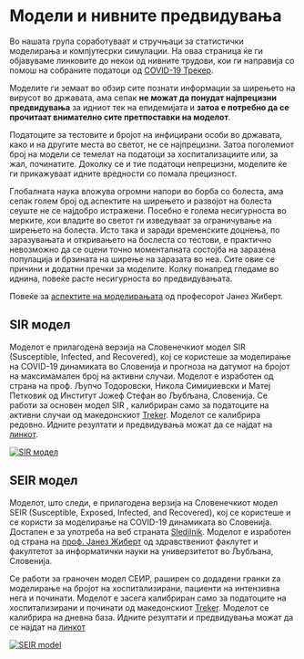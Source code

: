 # Модели и нивните предвидувања
 
Во нашата група соработуваат и стручњаци за статистички моделирања и компјутесрки симулации.
На оваа страница ќе ги објавуваме линковите до некои од нивните трудови, кои ги направија со помош на собраните податоци од [COVID-19 Трекер](https://covid-19.treker.mk).

Моделите ги земаат во обзир сите познати информации за ширењето на вирусот во државата, ама сепак **не можат да понудат најпрецизни предвидувања** за идниот тек на епидемијата и **затоа е потребно да се прочитаат внимателно сите претпоставки на моделот**.

Податоците за тестовите и бројот на инфицирани особи во државата, како и на другите места во светот, не се најпрецизни. Затоа  поголемиот број на модели се темелат на податоци за хоспитализациите или, за жал, починатите. Доколку се и тие податоци непрецизни, моделите ќе ги прикажуваат идните вредности со помала прецизност. 

Глобалната наука вложува огромни напори во борба со болеста, ама сепак голем број од аспектите на ширењето и развојот на болеста сеуште не се најдобро истражени. Посебно е голема несигурноста во мерките, кои владите во светот ги изведуваат за ограничување на ширењето на болеста. Исто така и заради временските доцнења, по заразувањата и откривањето на бослеста со тестови,  е практично невозможно да се оцени точно моменталната состојба на заразена популација и брзината на ширење на заразата во неа. Сите овие се причини и додатни пречки за моделите. Колку понапред гледаме во иднина, повеќе расте несигурноста во предвидувањата.   

Повеќе за [аспектите на моделирањата](https://content.sciendo.com/view/journals/sjph/59/3/article-p117.xml) од професорот Јанез Жиберт. 

## SIR модел

Моделот е прилагодена верзија на Словенечкиот модел SIR (Susceptible, Infected, and Recovered), кој се користеше за моделирање на COVID-19 динамиката во Словенија и прогноза на датумот на бројот на максимамален број на активни случаи. Моделот е изработен од страна на проф. Љупчо Тодоровски, Никола Симиџиевски и Матеј Петковиќ од Институт Јожеф Стефан во Љубљана, Словенија.
Се работи за основен модел  SIR , калибриран само за податоците на активни случаи од македонскиот [Treker](https://covid-19.treker.mk/). Моделот се калибрира редовно. Идните резултати и предвидувања можат да се најдат на [линкот](http://kt.ijs.si/~ljupco/covid-19-sir.mk/report.nb.html).

<a href="" class="img-link">
<img alt="SIR модел" src=""></a>

## SEIR модел

Моделот,  што следи, е прилагодена верзија на Словенечкиот модел SEIR (Susceptible, Exposed, Infected, and Recovered), кој се користеше и се користи за моделирање на COVID-19 динамиката во Словенија. Достапен е за употреба на веб страната [Sledilnik](https://covid-19.sledilnik.org/). Моделот е изработен од страна на  [проф. Јанез Жиберт](https://pacs.zf.uni-lj.si/janez-zibert/) од здравствениот факлутет и факултетот за информатички науки на универзитетот во Љубљана, Словенија. 

Се работи за граночен модел СЕИР, раширен со додадени гранки za моделирање на бројот на хоспитализирани, пациенти на интензивна нега и починати. Моделот е засега калибриран  само за податоците на хоспитализирани и починати од македонскиот [Treker](https://covid-19.treker.mk/). Моделот се калибрира на дневна база. Идните резултати и предвидувања можат да се најдат на [линкот](https://apps.lusy.fri.uni-lj.si/appsR/CoronaMK/)


<a href="https://apps.lusy.fri.uni-lj.si/~janezz/last_simulation_MK.png" class="img-link">
<img alt="SEIR model" src="https://apps.lusy.fri.uni-lj.si/~janezz/last_simulation_MK.png"></a>
